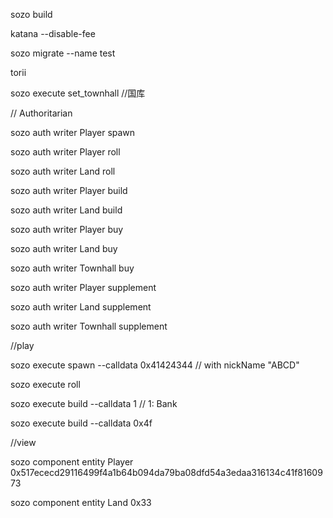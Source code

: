 sozo build

katana --disable-fee

sozo migrate --name test

torii

sozo execute set_townhall  //国库

// Authoritarian

sozo auth writer Player spawn

sozo auth writer Player roll

sozo auth writer Land roll

sozo auth writer Player build

sozo auth writer Land build

sozo auth writer Player buy

sozo auth writer Land buy

sozo auth writer Townhall buy

sozo auth writer Player supplement

sozo auth writer Land supplement

sozo auth writer Townhall supplement



//play

sozo execute spawn --calldata 0x41424344 // with nickName "ABCD"

sozo execute roll

sozo execute build --calldata 1  // 1: Bank

sozo execute build --calldata 0x4f


//view

sozo component entity Player 0x517ececd29116499f4a1b64b094da79ba08dfd54a3edaa316134c41f8160973

sozo component entity Land 0x33